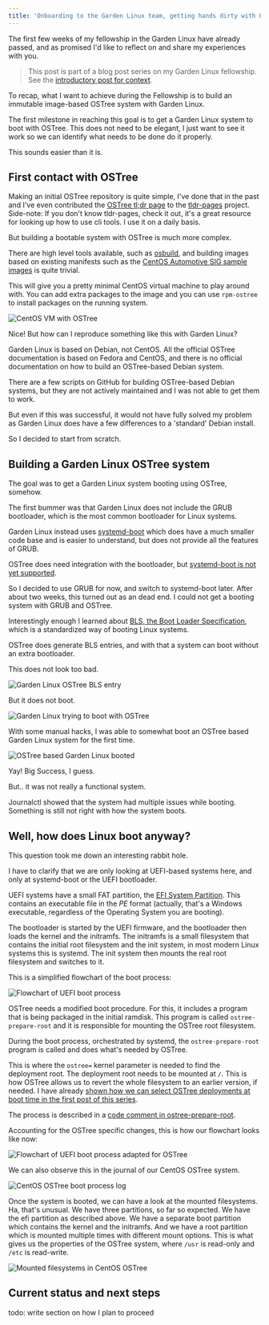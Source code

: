 ```yaml
---
title: 'Onboarding to the Garden Linux team, getting hands dirty with OSTree'
---
```


The first few weeks of my fellowship in the Garden Linux have already passed, and as promised I'd like to reflect on and share my experiences with you.

> This post is part of a blog post series on my Garden Linux fellowship. \
> See the [introductory post for context](https://blogs.sap.com/2023/07/10/making-an-immutable-image-based-operating-system-out-of-garden-linux/).

To recap, what I want to achieve during the Fellowship is to build an immutable image-based OSTree system with Garden Linux.

The first milestone in reaching this goal is to get a Garden Linux system to boot with OSTree.
This does not need to be elegant, I just want to see it work so we can identify what needs to be done do it properly.

This sounds easier than it is.

## First contact with OSTree

Making an initial OSTree repository is quite simple, I've done that in the past and I've even contributed the [OSTree tl;dr page](https://github.com/tldr-pages/tldr/blob/main/pages/linux/ostree.md) to the [tldr-pages](https://tldr.sh/) project.
Side-note: If you don't know tldr-pages, check it out, it's a great resource for looking up how to use cli tools. I use it on a daily basis.

But building a bootable system with OSTree is much more complex.

There are high level tools available, such as [osbuild](https://www.osbuild.org), and building images based on existing manifests such as the [CentOS Automotive SIG sample images](https://gitlab.com/CentOS/automotive/sample-images) is quite trivial.

This will give you a pretty minimal CentOS virtual machine to play around with.
You can add extra packages to the image and you can use `rpm-ostree` to install packages on the running system.

![](./02-a-centos.png "CentOS VM with OSTree")

Nice! But how can I reproduce something like this with Garden Linux?

Garden Linux is based on Debian, not CentOS.
All the official OSTree documentation is based on Fedora and CentOS, and there is no official documentation on how to build an OSTree-based Debian system.

There are a few scripts on GitHub for building OSTree-based Debian systems, but they are not actively maintained and I was not able to get them to work.

But even if this was successful, it would not have fully solved my problem as Garden Linux does have a few differences to a 'standard' Debian install.

So I decided to start from scratch.

## Building a Garden Linux OSTree system

The goal was to get a Garden Linux system booting using OSTree, somehow.

The first bummer was that Garden Linux does not include the GRUB bootloader, which is the most common bootloader for Linux systems.

Garden Linux instead uses [systemd-boot](https://www.freedesktop.org/software/systemd/man/systemd-boot.html) which does have a much smaller code base and is easier to understand, but does not provide all the features of GRUB.

OSTree does need integration with the bootloader, but [systemd-boot is not yet supported](https://github.com/ostreedev/ostree/issues/1719).

So I decided to use GRUB for now, and switch to systemd-boot later.
After about two weeks, this turned out as an dead end.
I could not get a booting system with GRUB and OSTree.

Interestingly enough I learned about [BLS, the Boot Loader Specification](https://uapi-group.org/specifications/specs/boot_loader_specification/), which is a standardized way of booting Linux systems.

OSTree does generate BLS entries, and with that a system can boot without an extra bootloader.

This does not look too bad.

![](./02-b-ostree-bls-entry.png "Garden Linux OSTree BLS entry")

But it does not boot.

![](./02-c-ostree-boot-error.png "Garden Linux trying to boot with OSTree")

With some manual hacks, I was able to somewhat boot an OSTree based Garden Linux system for the first time.

![](./02-d-gl-ostree-summary.png "OSTree based Garden Linux booted")

Yay! Big Success, I guess.

But.. it was not really a functional system.

Journalctl showed that the system had multiple issues while booting.
Something is still not right with how the system boots.

## Well, how does Linux boot anyway?

This question took me down an interesting rabbit hole.

I have to clarify that we are only looking at UEFI-based systems here, and only at systemd-boot or the UEFI bootloader.

UEFI systems have a small FAT partition, the [EFI System Partition](https://en.wikipedia.org/wiki/EFI_system_partition).
This contains an executable file in the _PE_ format (actually, that's a Windows executable, regardless of the Operating System you are booting).

The bootloader is started by the UEFI firmware, and the bootloader then loads the kernel and the initramfs.
The initramfs is a small filesystem that contains the initial root filesystem and the init system, in most modern Linux systems this is systemd.
The init system then mounts the real root filesystem and switches to it.

This is a simplified flowchart of the boot process:

![](./02-e-efi-boot.png "Flowchart of UEFI boot process")

OSTree needs a modified boot procedure.
For this, it includes a program that is being packaged in the initial ramdisk.
This program is called `ostree-prepare-root` and it is responsible for mounting the OSTree root filesystem.

During the boot process, orchestrated by systemd, the `ostree-prepare-root` program is called and does what's needed by OSTree.

This is where the `ostree=` kernel parameter is needed to find the deployment root.
The deployment root needs to be mounted at `/`.
This is how OSTree allows us to revert the whole filesystem to an earlier version, if needed.
I have already [shown how we can select OSTree deployments at boot time in the first post of this series](https://blogs.sap.com/2023/07/10/making-an-immutable-image-based-operating-system-out-of-garden-linux/).

The process is described in a [code comment in ostree-prepare-root](https://github.com/ostreedev/ostree/blob/f44909f8a2ed084da241a9f241376b9b5ef98be7/src/switchroot/ostree-prepare-root.c#L30).

Accounting for the OSTree specific changes, this is how our flowchart looks like now:

![](./02-f-efi-boot-ostree.png "Flowchart of UEFI boot process adapted for OSTree")

We can also observe this in the journal of our CentOS OSTree system.

![](./02-g-ostree-centos-boot-log.png "CentOS OSTree boot process log")

Once the system is booted, we can have a look at the mounted filesystems.
Ha, that's unusual.
We have three partitions, so far so expected.
We have the efi partition as described above.
We have a separate boot partition which contains the kernel and the initramfs.
And we have a root partition which is mounted multiple times with different mount options.
This is what gives us the properties of the OSTree system, where `/usr` is read-only and `/etc` is read-write.

![](./02-h-ostree-centos-mounts.png "Mounted filesystems in CentOS OSTree")

## Current status and next steps

todo: write section on how I plan to proceed
